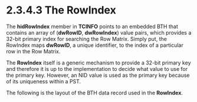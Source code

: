 <html dir="LTR" xmlns:mshelp="http://msdn.microsoft.com/mshelp" xmlns:ddue="http://ddue.schemas.microsoft.com/authoring/2003/5" xmlns:xlink="http://www.w3.org/1999/xlink" xmlns:tool="http://www.microsoft.com/tooltip">
    <head>
        <meta http-equiv="Content-Type" content="text/html; CHARSET=utf-8"></meta>
        <meta name="save" content="history"></meta>
        <title>2.3.4.3 The RowIndex</title>
        <xml>
            <mshelp:toctitle title="2.3.4.3 The RowIndex"></mshelp:toctitle>
            <mshelp:rltitle title="[MS-PST]: The RowIndex"></mshelp:rltitle>
            <mshelp:keyword index="A" term="bba20ff2-75fd-474a-b3e7-a46f0d9116db"></mshelp:keyword>
            <mshelp:attr name="DCSext.ContentType" value="open specification"></mshelp:attr>
            <mshelp:attr name="AssetID" value="bba20ff2-75fd-474a-b3e7-a46f0d9116db"></mshelp:attr>
            <mshelp:attr name="TopicType" value="kbRef"></mshelp:attr>
            <mshelp:attr name="DCSext.Title" value="[MS-PST]: The RowIndex" />
        </xml>
    </head>
    <body>
        <div id="header">
            <h1 class="heading">2.3.4.3 The RowIndex</h1>
        </div>
        <div id="mainSection">
            <div id="mainBody">
                <div id="allHistory" class="saveHistory"></div>
                <div id="sectionSection0" class="section" name="collapseableSection">
                    

<p>The <b>hidRowIndex</b> member in <b>TCINFO</b> points to an
embedded BTH that contains an array of (<b>dwRowID</b>, <b>dwRowIndex</b>)
value pairs, which provides a 32-bit primary index for searching the Row
Matrix. Simply put, the RowIndex maps <b>dwRowID</b>, a unique identifier, to
the index of a particular row in the Row Matrix.</p>

<p>The <b>RowIndex</b> itself is a generic mechanism to provide
a 32-bit primary key and therefore it is up to the implementation to decide
what value to use for the primary key. However, an NID value is used as the
primary key because of its uniqueness within a PST.</p>

<p>The following is the layout of the BTH data record used in
the <b>RowIndex</b>.</p>
                </div>
            </div>
        </div>
    </body>
</html>